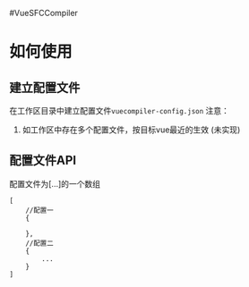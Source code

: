 #VueSFCCompiler

# 如何使用
## 建立配置文件
在工作区目录中建立配置文件`vuecompiler-config.json`
注意：
1. 如工作区中存在多个配置文件，按目标vue最近的生效 (未实现)

## 配置文件API
配置文件为[...]的一个数组
```
[
    //配置一
    {

    },
    //配置二
    {
        ...
    }
]
```